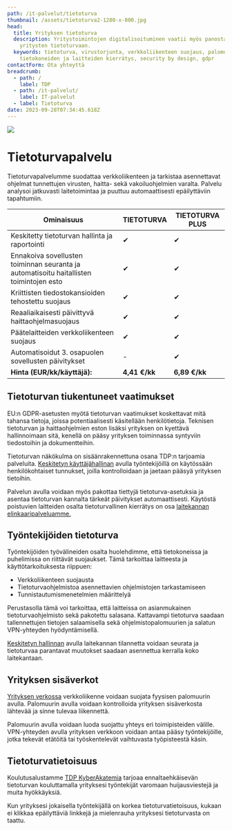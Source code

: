 ```yaml
---
path: /it-palvelut/tietoturva
thumbnail: /assets/tietoturva2-1280-x-800.jpg
head:
  title: Yrityksen tietoturva
  description: Yritystoimintojen digitalisoituminen vaatii myös panostamista
    yritysten tietoturvaan.
  keywords: tietoturva, virustorjunta, verkkoliikenteen suojaus, palomuurit,
    tietokoneiden ja laitteiden kierrätys, security by design, gdpr
contactForm: Ota yhteyttä
breadcrumb:
  - path: /
    label: TDP
  - path: /it-palvelut/
    label: IT-palvelut
  - label: Tietoturva
date: 2023-09-28T07:34:45.618Z
---
```

![](/assets/tietoturva2-1280-x-800.jpg)

# Tietoturvapalvelu 

Tietoturvapalvelumme suodattaa verkkoliikenteen ja tarkistaa asennettavat ohjelmat tunnettujen virusten, haitta- sekä vakoiluohjelmien varalta. Palvelu analysoi jatkuvasti laitetoimintaa ja puuttuu automaattisesti epäilyttäviin tapahtumiin.



| Ominaisuus                       | TIETOTURVA    | TIETOTURVA PLUS |
| -------------------------------- | ------------- | --------- |
| Keskitetty tietoturvan hallinta ja raportointi        | ✔             | ✔         |
| Ennakoiva sovellusten toiminnan seuranta ja automatisoitu haitallisten toimintojen esto | ✔             | ✔         |
| Kriittisten tiedostokansioiden tehostettu suojaus   | ✔             | ✔         |
| Reaaliaikaisesti päivittyvä haittaohjelmasuojaus              | ✔             | ✔         |
| Päätelaitteiden verkkoliikenteen suojaus           | ✔             | ✔         |
| Automatisoidut 3. osapuolen sovellusten päivitykset           | -             | ✔         |
| **Hinta (EUR/kk/käyttäjä):**     | **4,41 €/kk** | **6,89 €/kk** |

## Tietoturvan tiukentuneet vaatimukset

EU:n GDPR-asetusten myötä tietoturvan vaatimukset koskettavat mitä tahansa tietoja, joissa potentiaalisesti käsitellään henkilötietoja. Teknisen tietoturvan ja haittaohjelmien eston lisäksi yrityksen on kyettävä hallinnoimaan sitä, kenellä on pääsy yrityksen toiminnassa syntyviin tiedostoihin ja dokumentteihin.

Tietoturvan näkökulma on sisäänrakennettuna osana TDP:n tarjoamia palveluita. <a href="/it-palvelut/keskitetty-hallinta">Keskitetyn käyttäjähallinan</a> avulla työntekijöillä on käytössään henkilökohtaiset tunnukset, joilla kontrolloidaan ja jaetaan pääsyä yrityksen tietoihin. 

Palvelun avulla voidaan myös pakottaa tiettyjä tietoturva-asetuksia ja asentaa tietoturvan kannalta tärkeät päivitykset automaattisesti. Käytöstä poistuvien laitteiden osalta tietoturvallinen kierrätys on osa <a href="/it-palvelut/elinkaaripalvelu">laitekannan elinkaaripalveluamme.</a>

## Työntekijöiden tietoturva

Työntekijöiden työvälineiden osalta huolehdimme, että tietokoneissa ja puhelimissa on riittävät suojaukset. Tämä tarkoittaa laitteesta ja käyttötarkoituksesta riippuen: 

* Verkkoliikenteen suojausta
* Tietoturvaohjelmistoa asennettavien ohjelmistojen tarkastamiseen
* Tunnistautumismenetelmien määrittelyä

Perustasolla tämä voi tarkoittaa, että laitteissa on asianmukainen tietoturvaohjelmisto sekä pakotettu salasana. Kattavampi tietoturva saadaan tallennettujen tietojen salaamisella sekä ohjelmistopalomuurien ja salatun VPN-yhteyden hyödyntämisellä. 

[Keskitetyn hallinnan](https://www.tdp.fi/ohjelmistot/jumpcloud) avulla laitekannan tilannetta voidaan seurata ja tietoturvaa parantavat muutokset saadaan asennettua kerralla koko laitekantaan.

## Yrityksen sisäverkot

<a href="/it-laitteet/verkot">Yrityksen verkossa</a> verkkoliikenne voidaan suojata fyysisen palomuurin avulla. Palomuurin avulla voidaan kontrolloida yrityksen sisäverkosta lähtevää ja sinne tulevaa liikennettä. 

Palomuurin avulla voidaan luoda suojattu yhteys eri toimipisteiden välille. VPN-yhteyden avulla yrityksen verkkoon voidaan antaa pääsy työntekijöille, jotka tekevät etätöitä tai työskentelevät vaihtuvasta työpisteestä käsin.

## T﻿ietoturvatietoisuus

Koulutusalustamme <a href="/it-palvelut/tietoturvatietoisuus-yrityksille-simuloitujen-hyokkaysten-ja-koulutusalustan-kautta">TDP KyberAkatemia</a> tarjoaa ennaltaehkäisevän tietoturvan kouluttamalla yrityksesi työntekijät varomaan huijausviestejä ja muita hyökkäyksiä.

K﻿un yrityksesi jokaisella työntekijällä on korkea tietoturvatietoisuus, kukaan ei klikkaa epäilyttäviä linkkejä ja mielenrauha yrityksesi tietoturvasta on taattu.